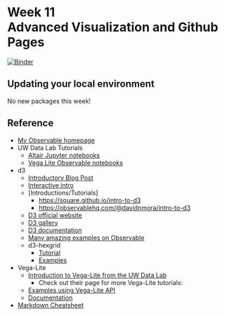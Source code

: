 # Week 11<br>Advanced Visualization and Github Pages

[![Binder](https://mybinder.org/badge_logo.svg)](https://mybinder.org/v2/gh/MUSA-620-Spring-2019/week-11/master?filepath=lecture-11.ipynb)

## Updating your local environment

No new packages this week!

## Reference

- [My Observable homepage](https://observablehq.com/@nickhand/musa-620)
- UW Data Lab Tutorials
  - [Altair Jupyter notebooks](https://github.com/uwdata/visualization-curriculum)
  - [Vega Lite Observable notebooks](https://observablehq.com/collection/@uwdata/visualization-curriculum)
- d3
  - [Introductory Blog Post](https://medium.com/@Elijah_Meeks/d3-is-not-a-data-visualization-library-67ba549e8520)
  - [Interactive intro](http://sxywu.com/d3intro/)
  - [Introductions/Tutorials]
    - https://square.github.io/intro-to-d3
    - https://observablehq.com/@davidnmora/intro-to-d3
  - [D3 official website](https://d3js.org/)
  - [D3 gallery](https://github.com/d3/d3/wiki/Gallery)
  - [D3 documentation](https://github.com/d3/d3/blob/master/API.md)
  - [Many amazing examples on Observable](https://observablehq.com/search?query=d3)
  - d3-hexgrid
    - [Tutorial](https://observablehq.com/@larsvers/hexgrid-maps-with-d3-hexgrid)
    - [Examples](https://observablehq.com/@larsvers/d3-hexgrid-examples)
- Vega-Lite
  - [Introduction to Vega-Lite from the UW Data Lab](https://observablehq.com/@uwdata/introduction-to-vega-lite)
    - Check out their page for more Vega-Lite tutorials:
  - [Examples using Vega-Lite API](https://observablehq.com/collection/@vega/vega-lite-api)
  - [Documentation](https://vega.github.io/vega-lite/docs/)
- [Markdown Cheatsheet](http://www.jekyllnow.com/Markdown-Style-Guide/)
